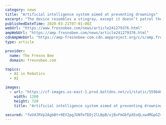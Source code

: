 ```yaml
---
category: news
title: "Artificial intelligence system aimed at preventing drownings"
excerpt: "The device resembles a stingray, except it doesn’t patrol the water in search of prey -- rather than threaten humans, it aims to save them."
publishedDateTime: 2020-03-21T07:01:00Z
webUrl: "https://www.fresnobee.com/news/article241279376.html"
ampWebUrl: "https://amp.fresnobee.com/news/article241279376.html"
cdnAmpWebUrl: "https://amp-fresnobee-com.cdn.ampproject.org/c/s/amp.fresnobee.com/news/article241279376.html"
type: article

provider:
  name: The Fresno Bee
  domain: fresnobee.com

topics:
  - AI in Robotics
  - AI

images:
  - url: "https://cf-images.us-east-1.prod.boltdns.net/v1/static/5596404782001/9774f891-9d20-41f1-bd88-9e65e1074b3d/aa6356b5-b0c9-418b-a6aa-f925cec85dd8/1280x720/match/image.jpg"
    width: 1280
    height: 720
    title: "Artificial intelligence system aimed at preventing drownings"

secured: "fwVdJRVp2AgbBt+9EV2pgJUNfeTEOj2lLBpB/ojBvFmGbfpXEoQLxwdMGpGZvhiZUqOiK/p1iF1ItT7uNjo9k2on8RnMhYlT1HVp7+gIGxUzi0o+Vw0Xcl0CktT9LP+wYpcXvl6XA5CMmWQgkjoKL67lWDjPoTBT9PtRWgYtZJ6ups+YLq0K5zfZA+lkIS6XXC5YBH99WVfXsXaePurwfmvqY3ZqOEb2icUWpOc6TvEsKDVFJmx/d9zIfVE/ywN7pQM94kUkZJrugO48q4Qk7QUTTNxtbXC4S1/1bqc0ZHmtWrNVddPaSb1ZP6AYHO9A;h7RQM9vhmOuoz+hFgP3ebw=="
---
```


